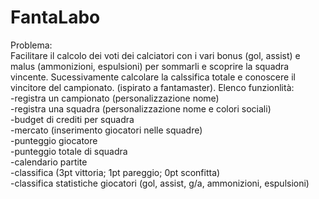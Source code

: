 # FantaLabo
Problema:  
Facilitare il calcolo dei voti dei calciatori con i vari bonus (gol, assist) e malus (ammonizioni, espulsioni) per sommarli e scoprire la squadra vincente. Sucessivamente calcolare la calssifica totale e conoscere il vincitore del campionato.  (ispirato a fantamaster).
Elenco funzionlità:  
-registra un campionato (personalizzazione nome)  
-registra una squadra (personalizzazione nome e colori sociali)  
-budget di crediti per squadra  
-mercato (inserimento giocatori nelle squadre)  
-punteggio giocatore  
-punteggio totale di squadra  
-calendario partite  
-classifica (3pt vittoria; 1pt pareggio; 0pt sconfitta)  
-classifica statistiche giocatori (gol, assist, g/a, ammonizioni, espulsioni)

